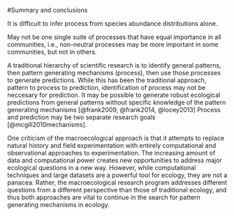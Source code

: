 #Summary and conclusions
<!-- Integrates all of the chapters, and only has to be something like a page.  Should be easy to whip out. -->


It is difficult to infer process from species abundance distributions alone.
<!--Sampling differences vs. biological differences.  -->

<!-- Leveraging data with my dataset allows for identifying differences between marine vs. terrestrial that we might not otherwise have been able to distinguish.-->

May not be one single suite of processes that have equal importance in all communities, i.e., non-neutral processes may be more important in some communities, but not in others.

A traditional hierarchy of scientific research is to identify general patterns, then pattern generating mechanisms (process), then use those processes to generate predictions.  While this has been the traditional approach, pattern to process to prediction, identification of process may not be neccesary for prediction.  It may be possible to generate robust ecological predictions from general patterns without specific knowledge of the pattern generating mechanisms [@frank2009, @frank2014, @locey2013]  Process and prediction may be two separate research goals [@mcgill2010mechanisms].

One criticism of the macroecological approach is that it attempts to replace natural history and field experimentation with entirely computational and observational approaches to experimentation. The increasing amount of data and computational power creates new opportunities to address major ecological questions in a new way. However, while computational techniques and large datasets are a powerful tool for ecology, they are not a panacea. Rather, the macroecological research program addresses different questions from a different perspective than those of traditional ecology, and thus both approaches are vital to continue in the search for pattern generating mechanisms in ecology.    


